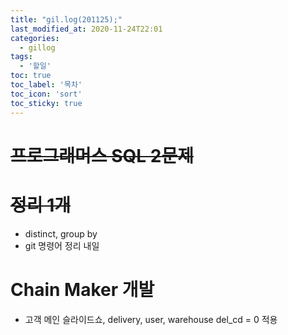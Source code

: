 ```yaml
---
title: "gil.log(201125);"
last_modified_at: 2020-11-24T22:01
categories: 
  - gillog
tags: 
  - '할일'
toc: true
toc_label: '목차'
toc_icon: 'sort'
toc_sticky: true
---
```

# ~~프로그래머스 SQL 2문제~~

# ~~정리 1개~~
- distinct, group by
- git 명령어 정리 내일

# Chain Maker 개발
- 고객 메인 슬라이드쇼, delivery, user, warehouse del_cd = 0 적용
